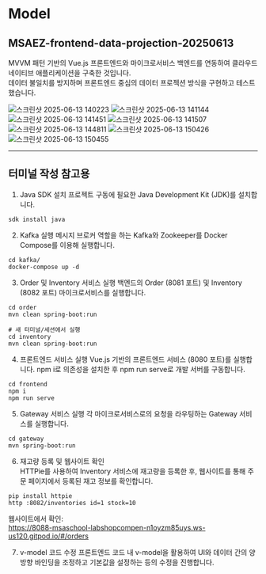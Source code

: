 # Model
## MSAEZ-frontend-data-projection-20250613
MVVM 패턴 기반의 Vue.js 프론트엔드와 마이크로서비스 백엔드를 연동하여 클라우드 네이티브 애플리케이션을 구축한 것입니다.  
데이터 불일치를 방지하며 프론트엔드 중심의 데이터 프로젝션 방식을 구현하고 테스트했습니다.  

![스크린샷 2025-06-13 140223](https://github.com/user-attachments/assets/7f41ca79-2d2c-4a26-9e89-fc7bc4a2cd9f)
![스크린샷 2025-06-13 141144](https://github.com/user-attachments/assets/f6da7be7-dc2f-492a-a44b-442b24c4ce91)
![스크린샷 2025-06-13 141451](https://github.com/user-attachments/assets/fb02ea18-35e6-417a-aaf6-46fe5127bda0)
![스크린샷 2025-06-13 141507](https://github.com/user-attachments/assets/ffe6d3a0-5162-48b1-85f6-94acad0f80cc)
![스크린샷 2025-06-13 144811](https://github.com/user-attachments/assets/40811972-64d1-49f3-bdd2-0e5c7643d845)
![스크린샷 2025-06-13 150426](https://github.com/user-attachments/assets/7d6b92ef-aa18-4897-a709-3b820bca60be)
![스크린샷 2025-06-13 150455](https://github.com/user-attachments/assets/88034516-36cb-4cca-b6d5-626f03940b83)

---
## 터미널 작성 참고용
1. Java SDK 설치
프로젝트 구동에 필요한 Java Development Kit (JDK)를 설치합니다.  
```
sdk install java
```
2. Kafka 실행
메시지 브로커 역할을 하는 Kafka와 Zookeeper를 Docker Compose를 이용해 실행합니다.  
```
cd kafka/
docker-compose up -d
```
3. Order 및 Inventory 서비스 실행
백엔드의 Order (8081 포트) 및 Inventory (8082 포트) 마이크로서비스를 실행합니다.  
```
cd order
mvn clean spring-boot:run

# 새 터미널/세션에서 실행
cd inventory
mvn clean spring-boot:run
```
4. 프론트엔드 서비스 실행
Vue.js 기반의 프론트엔드 서비스 (8080 포트)를 실행합니다. npm i로 의존성을 설치한 후 npm run serve로 개발 서버를 구동합니다.  
```
cd frontend
npm i
npm run serve
```
5. Gateway 서비스 실행
각 마이크로서비스로의 요청을 라우팅하는 Gateway 서비스를 실행합니다.  
```
cd gateway
mvn spring-boot:run
```
6. 재고량 등록 및 웹사이트 확인  
HTTPie를 사용하여 Inventory 서비스에 재고량을 등록한 후, 웹사이트를 통해 주문 페이지에서 등록된 재고 정보를 확인합니다.  
```
pip install httpie
http :8082/inventories id=1 stock=10
```
웹사이트에서 확인:  
https://8088-msaschool-labshopcompen-n1oyzm85uys.ws-us120.gitpod.io/#/orders  

7. v-model 코드 수정
프론트엔드 코드 내 v-model을 활용하여 UI와 데이터 간의 양방향 바인딩을 조정하고 기본값을 설정하는 등의 수정을 진행합니다.  

